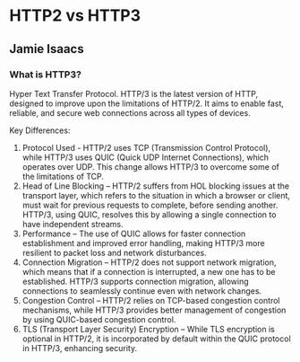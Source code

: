 # HTTP2 vs HTTP3

## Jamie Isaacs

### What is HTTP3?

Hyper Text Transfer Protocol.
HTTP/3 is the latest version of HTTP, designed to improve upon the limitations of HTTP/2. It aims to enable fast, reliable, and secure web connections across all types of devices.

Key Differences:

1. Protocol Used - HTTP/2 uses TCP (Transmission Control Protocol), while HTTP/3 uses QUIC (Quick UDP Internet Connections), which operates over UDP. This change allows HTTP/3 to overcome some of the limitations of TCP.
2. Head of Line Blocking – HTTP/2 suffers from HOL blocking issues at the transport layer, which refers to the situation in which a browser or client, must wait for previous requests to complete, before sending another. HTTP/3, using QUIC, resolves this by allowing a single connection to have independent streams.
3. Performance – The use of QUIC allows for faster connection establishment and improved error handling, making HTTP/3 more resilient to packet loss and network disturbances.
4. Connection Migration – HTTP/2 does not support network migration, which means that if a connection is interrupted, a new one has to be established. HTTP/3 supports connection migration, allowing connections to seamlessly continue even with network changes.
5. Congestion Control – HTTP/2 relies on TCP-based congestion control mechanisms, while HTTP/3 provides better management of congestion by using QUIC-based congestion control.
6. TLS (Transport Layer Security) Encryption – While TLS encryption is optional in HTTP/2, it is incorporated by default within the QUIC protocol in HTTP/3, enhancing security.
